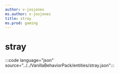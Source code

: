 ```yaml
---
author: v-josjones
ms.author: v-josjones
title: stray
ms.prod: gaming
---
```


# stray

:::code language="json" source="../../VanillaBehaviorPack/entities/stray.json":::
